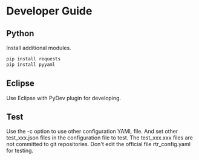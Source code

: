 # Developer Guide

## Python

Install additional modules.

```bash
pip install requests
pip install pyyaml
```

## Eclipse

Use Eclipse with PyDev plugin for developing.

## Test

Use the -c option to use other configuration YAML file.
And set other test_xxx.json files in the configuration file to test.
The test_xxx.xxx files are not committed to git repositories.
Don't edit the official file rtr_config.yaml for testing.
